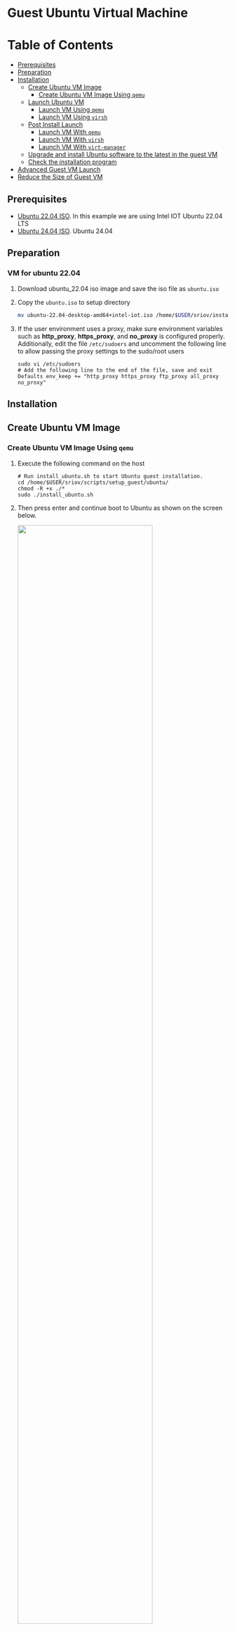 <a name="ubuntu-vm-top"></a>
# Guest Ubuntu Virtual Machine

<!-- TABLE OF CONTENTS -->
# Table of Contents
- [Prerequisites](#prerequisites)
- [Preparation](#preparation)
- [Installation](#installation)
  - [Create Ubuntu VM Image](#create-ubuntu-vm-image)
    - [Create Ubuntu VM Image Using `qemu`](#create-ubuntu-vm-image-using-qemu)
  - [Launch Ubuntu VM](#launch-ubuntu-vm)
    - [Launch VM Using `qemu`](#launch-vm-using-qemu)
    - [Launch VM Using `virsh`](#launch-vm-using-virsh)
  - [Post Install Launch](#post-install-launch)
    - [Launch VM With `qemu`](#launch-vm-with-qemu)
    - [Launch VM With `virsh`](#launch-vm-with-virsh)
    - [Launch VM With `virt-manager`](#launch-vm-with-virt-manager)
  - [Upgrade and install Ubuntu software to the latest in the guest VM](#upgrade-and-install-ubuntu-software-to-the-latest-in-the-guest-vm)
  - [Check the installation program](#check-the-installation-program)
- [Advanced Guest VM Launch](#advanced-guest-vm-launch)
- [Reduce the Size of Guest VM](#reduce-the-size-of-guest-vm)
## Prerequisites

* [Ubuntu 22.04 ISO](https://cdimage.ubuntu.com/releases/jammy/release/inteliot/ubuntu-22.04-desktop-amd64+intel-iot.iso). In this example we are using Intel IOT Ubuntu 22.04 LTS
* [Ubuntu 24.04 ISO](https://releases.ubuntu.com/noble/ubuntu-24.04.2-desktop-amd64.iso). Ubuntu 24.04

## Preparation
### VM for ubuntu 22.04
1. Download ubuntu_22.04 iso image and save the iso file as `ubuntu.iso`

2. Copy the `ubuntu.iso` to setup directory

    ```sh
    mv ubuntu-22.04-desktop-amd64+intel-iot.iso /home/$USER/sriov/install_dir/ubuntu.iso
    ```
3. If the user environment uses a proxy, make sure environment variables such as **http_proxy**, **https_proxy**, and **no_proxy** is configured properly. Additionally, edit the file ```/etc/sudoers``` and uncomment the following line to allow passing the proxy settings to the sudo/root users

    ```shell
    sudo vi /etc/sudoers
    # Add the following line to the end of the file, save and exit
    Defaults env_keep += "http_proxy https_proxy ftp_proxy all_proxy no_proxy"
    ```


## Installation

## Create Ubuntu VM Image

### Create Ubuntu VM Image Using `qemu`

1. Execute the following command on the host

    ```shell
    # Run install_ubuntu.sh to start Ubuntu guest installation.
    cd /home/$USER/sriov/scripts/setup_guest/ubuntu/
    chmod -R +x ./*
    sudo ./install_ubuntu.sh
    ```
    
2. Then press enter and continue boot to Ubuntu as shown on the screen below.

    <img src=./media/ubuntusetup1.png width="80%">

3. Run Ubuntu OS installation to install into the guest image and shutdown after completion, continue to execute [Upgrade and install Ubuntu software to the latest in the guest VM](#upgrade-and-install-ubuntu-software-to-the-latest-in-the-guest-vm)


## Launch Ubuntu VM

There are two options provided. Choose the corresponding launch method according to your installation method.

* [Option 1] Launch From `qemu`
* [Option 2] Launch From `virsh`

### Launch VM Using `qemu` 

1. Run `start_ubuntu.sh` to launch ubuntu virtual machine

    ```sh
    cd /home/$USER/sriov/scripts/setup_guest/ubuntu/
    sudo ./start_ubuntu.sh
    ```

### Launch VM Using `virsh`


1. Setup libvirt on host

    *Note: Skip this step if it has been run before*

    ```sh
    cd /home/$USER/sriov/virsh_enable/host_setup/debian
    
    # load br_netfilter module
    sudo modprobe br_netfilter

    ./setup_libvirt.sh
    ```

2. Reboot the system
    ```sh
    sudo reboot
    ```

3. Launch the ubuntu vm

    ```sh
    cd /home/$USER/sriov/virsh_enable/

    # init ubuntu guest vm
    ./guest_setup/idv.sh init ubuntu

    # launch vm
    sudo ./guest_setup/launch_multios.sh -f -d ubuntu -g sriov ubuntu
    ```


### Post Install Launch

There are three options provided. Choose the corresponding launch method according to your installation method.

*Note: Option 3 should be executed after option 2*

* [Option 1] Launch VM With `qemu`
* [Option 2] Launch VM With `virsh`
* [Option 3] Launch VM With `virt-manager`

### Launch VM With `qemu`

1. Run `start_ubuntu.sh` to launch ubuntu virtual machine

    ```sh
    cd /home/$USER/sriov
    sudo ./scripts/setup_guest/ubuntu/start_ubuntu.sh
    ```

### Launch VM With `virsh`

1. Launch the ubuntu vm

    ```sh
    cd /home/$USER/sriov/virsh_enable/

    # init ubuntu guest vm
    ./guest_setup/idv.sh init ubuntu

    # launch vm
    sudo ./guest_setup/launch_multios.sh -f -d ubuntu -g sriov ubuntu
    ```
### Launch VM With `virt-manager`

1. Run `virt-manager` to launch ubuntu virtual machine
    ```shell
    virt-manager
    ```

2. Passthrough usb device. Click *Open* button -> click *Add Hardware* and select the usb device you need -> click *Finish*

    <img src=./media/ubuntu_virt.png width="80%">
    <img src=./media/ubuntu_virt_2.png width="80%">
    <img src=./media/passthrough-usb.png width="80%">

3. Launch the ubuntu vm. Click *Virtual Machine* -> click *Run*

### Upgrade and install Ubuntu software to the latest in the guest VM

1. on the host, start the ubuntu VM

    ```shell
    cd /home/$USER/sriov/scripts/setup_guest/ubuntu/
    sudo ./start_ubuntu.sh
    ```
    
2. Open a `Terminal` in the guest VM.

3. Run the command shown below to upgrade Ubuntu software to the latest in the guest VM.

    ```shell
    # Upgrade Ubuntu software
    sudo apt -y update
    sudo apt -y upgrade
    sudo apt -y install openssh-server
    ```

4. Copy the following files and directories from the /home/idvuser/ directory of the host to the /home/idvuser/ directory of the guest.

    ```shell
    # on the host
    cd /home/$USER/
    # `idvuser` is the user name of the virtual machine Ubuntu system, Please replace it yourself
    rsync -avz -e "ssh -p 2222" ./sriov/scripts/setup_guest/ubuntu idvuser@localhost:/home/idvuser/
    ```

5. Run `./setup_bsp.sh` in Ubuntu guest VM. Please be patient, it will take a few hours

    ```shell
    # in the guest
    cd /home/$USER/ubuntu/
    sudo ./setup_bsp.sh -kp 6.6-intel
    ```

6. Shut down the VM and start it using script `./start_ubuntu.sh`

    ```shell
    # on host
    cd /home/$USER/sriov/scripts/setup_guest/ubuntu/
    sudo ./start_ubuntu.sh
    ```

7. After rebooting, check if the kernel is the installed version.

    ```shell
    uname -r
    ```

    Output

    ```shell
    6.6-intel
    ```

8. [Optional] Setup OpenVINO for use with Intel GPU in guest VM. After the installation completed.

    ```shell
    # on the guest
    cd /home/$USER/ubuntu/
    ./setup_openvino.sh --neo
    ```
9. Shutdown the VM again and restart it.
    ```shell
    # on host
    cd /home/$USER/sriov/scripts/setup_guest/ubuntu/
    sudo ./start_ubuntu.sh
    ```

10. Next, Wait for successful restart of VM, The Ubuntu image Ubuntu.qcow2 is now ready to use.

## Check the installation program

### Start and Check VM

1. Start vm

    ```shell
    cd /home/$USER/sriov/scripts/setup_guest/ubuntu/
    sudo ./start_ubuntu.sh
    ```

2. Check the software version

    ```shell
    cd /home/$USER/sriov/scripts/setup_guest/ubuntu/
    sudo ./sriov_check_version.sh
    ```

    Example output
    ```shell
    libdrm-amdgpu1:amd64                2.4.122-1~ubuntu0.24.04.1
    libdrm-common                       2.4.122-1~ubuntu0.24.04.1
    libdrm-dev:amd64                    2.4.122-1~ubuntu0.24.04.1
    libdrm-intel1:amd64                 2.4.122-1~ubuntu0.24.04.1
    libdrm-nouveau2:amd64               2.4.122-1~ubuntu0.24.04.1
    libdrm-radeon1:amd64                2.4.122-1~ubuntu0.24.04.1
    libdrm-tests                        2.4.122-1~ubuntu0.24.04.1
    libdrm2:amd64                       2.4.122-1~ubuntu0.24.04.1
    libva2:amd64                        2.22.0-1ppa1~noble1
    libva-dev:amd64                     2.22.0-1ppa1~noble1
    libva-drm2:amd64                    2.22.0-1ppa1~noble1
    libva-glx2:amd64                    2.22.0-1ppa1~noble1
    libva-wayland2:amd64                2.22.0-1ppa1~noble1
    libva-x11-2:amd64                   2.22.0-1ppa1~noble1
    va-driver-all:amd64                 2.22.0-1ppa1~noble1
    libigdgmm-dev:amd64                 22.5.5-1ppa1~noble2
    libigdgmm12:amd64                   22.5.5-1ppa1~noble2
    libvpl2                             1:2.13.0-1ppa1~noble1
    libvpl-dev                          1:2.13.0-1ppa1~noble1
    libmfx-gen1.2                       24.4.4-1ppa1~noble2
    libmfx-gen-dev                      24.4.4-1ppa1~noble2
    intel-media-va-driver:amd64         24.4.4-1ppa1~noble2
    intel-media-va-driver-non-free:amd64 24.4.4-1ppa1~noble2
    libigfxcmrt-dev:amd64               24.4.4-1ppa1~noble2
    libigfxcmrt7:amd64                  24.4.4-1ppa1~noble2
    libspice-client-glib-2.0-8:amd64    0.42-2ubuntu2
    libspice-client-gtk-3.0-5:amd64     0.42-2ubuntu2
    libspice-client-gtk-3.0-5:amd64     0.42-2ubuntu2
    spice-client-gtk                    0.42-2ubuntu2
    spice-client-glib-usb-acl-helper    0.42-2ubuntu2
    qemu-guest-agent                    1:9.1.0+ppa1-noble5
    qemu-guest-agent                    1:9.1.0+ppa1-noble5
    libd3dadapter9-mesa:amd64           24.2.8-1ubuntu1~24.04.1
    libd3dadapter9-mesa-dev:amd64       24.2.8-1ubuntu1~24.04.1
    libd3dadapter9-mesa-dev:amd64       24.2.8-1ubuntu1~24.04.1
    libegl-mesa0:amd64                  24.2.8-1ubuntu1~24.04.1
    libegl1-mesa-dev:amd64              24.2.8-1ubuntu1~24.04.1
    libgl1-mesa-dev:amd64               24.2.8-1ubuntu1~24.04.1
    libgl1-mesa-dri:amd64               24.2.8-1ubuntu1~24.04.1
    libglapi-mesa:amd64                 24.2.8-1ubuntu1~24.04.1
    libgles2-mesa-dev:amd64             24.2.8-1ubuntu1~24.04.1
    libglx-mesa0:amd64                  24.2.8-1ubuntu1~24.04.1
    libosmesa6:amd64                    24.2.8-1ubuntu1~24.04.1
    libosmesa6-dev:amd64                24.2.8-1ubuntu1~24.04.1
    libosmesa6-dev:amd64                24.2.8-1ubuntu1~24.04.1
    mesa-common-dev:amd64               24.2.8-1ubuntu1~24.04.1
    mesa-va-drivers:amd64               24.2.8-1ubuntu1~24.04.1
    mesa-vdpau-drivers:amd64            24.2.8-1ubuntu1~24.04.1
    mesa-vulkan-drivers:amd64           24.2.8-1ubuntu1~24.04.1
    ```

3. Check Ubuntu grub configuration

    ```shell
    sudo cat /etc/default/grub
    ```

    Example output
    
    ```shell
    GRUB_DEFAULT="Advanced options for Debian GNU/Linux>Debian GNU/Linux, with Linux 6.6-intel"
    .....
    GRUB_CMDLINE_LINUX="  i915.force_probe=* i915.enable_guc=0x3 i915.max_vfs=0 udmabuf.list_limit=8192 "
    ```

4. Check the loading driver

    ```shell
    glxinfo -B
    ```

    Example output
    ```
    name of display: :0
    display: :0  screen: 0
    direct rendering: Yes
    Extended renderer info (GLX_MESA_query_renderer):
        Vendor: Intel (0x8086)
        Device: Mesa Intel(R) Arc(tm) Graphics (MTL) (0x7d55)
        Version: 24.0.5
        Accelerated: yes
        Video memory: 1974MB
        Unified memory: yes
        Preferred profile: core (0x1)
        Max core profile version: 4.6
        Max compat profile version: 4.6
        Max GLES1 profile version: 1.1
        Max GLES[23] profile version: 3.2
    OpenGL vendor string: Intel
    OpenGL renderer string: Mesa Intel(R) Arc(tm) Graphics (MTL)
    OpenGL core profile version string: 4.6 (Core Profile) Mesa 24.0.5-1ppa1~jammy2 (git-7737614720)
    OpenGL core profile shading language version string: 4.60
    OpenGL core profile context flags: (none)
    OpenGL core profile profile mask: core profile

    OpenGL version string: 4.6 (Compatibility Profile) Mesa 24.0.5-1ppa1~jammy2 (git-7737614720)
    OpenGL shading language version string: 4.60
    OpenGL context flags: (none)
    OpenGL profile mask: compatibility profile

    OpenGL ES profile version string: OpenGL ES 3.2 Mesa 24.0.5-1ppa1~jammy2 (git-7737614720)
    OpenGL ES profile shading language version string: OpenGL ES GLSL ES 3.20
    ```


## Advanced Guest VM Launch

+ Customize launch single VM

    The `start_ubuntu.sh` script help on the host

    ```shell
    cd /home/$USER/sriov/scripts/setup_guest/ubuntu/
    sudo ./start_ubuntu.sh -h
    ```

    Output

    ```shell
    start_ubuntu.sh [-h] [-m] [-c] [-n] [-d] [-f] [-p] [-e] [--passthrough-pci-usb] [--passthrough-pci-udc] [--passthrough-pci-audio] [--passthrough-pci-eth] [--passthrough-pci-wifi] [--disable-kernel-irqchip] [--display] [--enable-pwr-ctrl] [--spice] [--audio]
    Options:
        -h  show this help message
        -m  specify guest memory size, eg. "-m 4G or -m 4096M"
        -c  specify guest cpu number, eg. "-c 4"
        -n  specify guest vm name, eg. "-n <guest_name>"
        -d  specify guest virtual disk image, eg. "-d /path/to/<guest_image>"
        -f  specify guest firmware OVMF variable image, eg. "-d /path/to/<ovmf_vars.fd>"
        -p  specify host forward ports, current support ssh, eg. "-p ssh=2222"
        -e  specify extra qemu cmd, eg. "-e "-monitor stdio""
        --passthrough-pci-usb passthrough USB PCI bus to guest.
        --passthrough-pci-udc passthrough USB Device Controller ie. UDC PCI bus to guest.
        --passthrough-pci-audio passthrough Audio PCI bus to guest.
        --passthrough-pci-eth passthrough Ethernet PCI bus to guest.
        --passthrough-pci-wifi passthrough WiFi PCI bus to guest.
        --disable-kernel-irqchip set kernel_irqchip=off.
        --display specify guest display connectors configuration with HPD (Hot Plug Display) feature,
                  eg. "--display full-screen,connectors.0=HDMI-1,connectors.1=DP-1"
                sub-param: max-outputs=[number of displays], set the max number of displays for guest vm, eg. "max-outputs=2"
                sub-param: full-screen, switch the guest vm display to full-screen mode.
                sub-param: show-fps, show fps info on the guest vm primary display.
                sub-param: connectors.[index]=[connector name], assign a connected display connector to guest vm.
                sub-param: extend-abs-mode, enable extend absolute mode across all monitors.
                sub-param: disable-host-input, disallow host's HID devices to control the guest.
        --enable-pwr-ctrl option allow guest power control from host via qga socket.
        --spice enable SPICE feature with sub-parameters,
                  eg. "--spice display=egl-headless,port=3002,disable-ticketing=on,spice-audio=on,usb-redir=1"
                sub-param: display=[display mode], set display mode, eg. "display=egl-headless"
                sub-param: port=[spice port], assign spice port, eg. "port=3002"
                sub-param: disable-ticketing=[on|off], set disable-ticketing, eg. "disable-ticketing=on"
                sub-param: spice-audio=[on|off], set spice audio eg. "spice-audio=on"
                sub-param: usb-redir=[number of USB redir channel], set USB redirection channel number, eg. "usb-redir=2"
        --audio enable hda audio for guest vm with sub-parameters,
                  eg. "--audio device=intel-hda,name=hda-audio,sink=alsa_output.pci-0000_00_1f.3.analog-stereo,timer-period=5000"
                sub-param: device=[device], set audio device, eg. "device=intel-hda"
                sub-param: name=[name], set audio device name, eg. "name=hda-audio"
                sub-param: server=[audio server], set audio server, eg. "unix:/run/user/1000/pulse/native"
                sub-param: sink=[audio sink], set audio stream routing. Use "pacmd list-sinks" to find available audio sinks
                sub-param: timer-period=[period], set timer period in microseconds (us), eg. "timer-period=5000"
    ```

+ Launch Multiple Ubuntu Guest VMs

    Run the `start_all_ubuntu.sh`, Please be patient, it will take some time
    
    ```shell
    # on the host
    cd /home/$USER/scripts/setup_guest/ubuntu/
    sudo ./start_all_ubuntu.sh
    ```
   
    After running start_all_ubuntu.sh, it will help you do the following:
   
    1. create multiple copies of `OVMF` files.
   
    2. create and setup the Ubuntu guest images. And the images will be named as `ubuntu.qcow2`, `ubuntu2.qcow2`, `ubuntu3.qcow2` and `ubuntu4.qcow2`.
   
    3. start 4 VMs
   
    Script content:
   
    ```shell
    #!/bin/bash
    # Sample script to launch multiple Ubuntu guests
    # Remember to customise the launch commands according to HW 
    setup and use case:
    # - number of guests
    # - memory allocated
    # - core allocated
    if [ ! -e ./OVMF_VARS_ubuntu2.fd ] & [ ! -e ubuntu2.qcow2 ];then
        cp -rf ./OVMF_VARS_ubuntu.fd  ./OVMF_VARS_ubuntu2.fd
        cp -rf ./ubuntu.qcow2         ./ubuntu2.qcow2
    fi 
   
    if [ ! -e ./OVMF_VARS_ubuntu2.fd ] & [ ! -e ubuntu3.qcow2 ];then
        cp -rf ./OVMF_VARS_ubuntu.fd  ./OVMF_VARS_ubuntu3.fd
        cp -rf ./ubuntu.qcow2         ./ubuntu3.qcow2
    fi 
   
    if [ ! -e ./OVMF_VARS_ubuntu2.fd ] & [ ! -e ubuntu4.qcow2 ];then
        cp -rf ./OVMF_VARS_ubuntu.fd  ./OVMF_VARS_ubuntu4.fd
        cp -rf ./ubuntu.qcow2         ./ubuntu4.qcow2
    fi 
   
    # Propagate signal to children
    trap 'trap " " SIGTERM; kill 0; wait' SIGINT SIGTERM
    # Start Ubuntu multi guests
    echo "Starting Ubuntu Guest1..."
    sudo ./start_ubuntu.sh -m 2G -c 2 -n ubuntu-vm1 &
    echo "Starting Ubuntu Guest2..."
    sudo ./start_ubuntu.sh -m 2G -c 2 -n ubuntu-vm2 -f OVMF_VARS_ubuntu2.fd -d ubuntu2.qcow2 -p ssh=2223 &
    echo "Starting Ubuntu Guest3..."
    sudo ./start_ubuntu.sh -m 2G -c 2 -n ubuntu-vm3 -f OVMF_VARS_ubuntu3.fd -d ubuntu3.qcow2 -p ssh=2224 &
    echo "Starting Ubuntu Guest4..."
    sudo ./start_ubuntu.sh -m 2G -c 2 -n ubuntu-vm4 -f OVMF_VARS_ubuntu4.fd -d ubuntu4.qcow2 -p ssh=2225 &
    wait
    ```
# Reduce the Size of Guest VM

## Inside the VM

1. Delete the sriov directory
    ```shell
    rm -rf ~/sriov
    ```

2. Create a Temporary File:

* Use the dd command to create a file filled with zeros:

    ```shell
    dd if=/dev/zero of=/mytempfile
    ```
3. Remove the Temporary File:

* Delete the file to free up space:

    ```shell
    rm -f /mytempfile
    ```
4. Next, shutdown the guest VM properly.

## On the Host

1. Backup the Disk Image

* Convert the current disk image to a backup
    
    ```shell
    # Please replace the <ubuntu_image> with your actual image name
    cd ~/sriov/install_dir/
    qemu-img convert -O qcow2 <ubuntu_image>.qcow2 <ubuntu_image>.qcow2_backup
    ```

2. Replace the Original Disk Image

* Remove the original image and replace it with the backup

    ```shell
    # Please replace the <ubuntu_image> with your actual image name
    cd ~/sriov/install_dir/
    rm <ubuntu_image>.qcow2
    mv <ubuntu_image>.qcow2_backup <ubuntu_image>.qcow2
    ```
<p align="right">(<a href="#ubuntu-vm-top">back to top</a>)</p>
